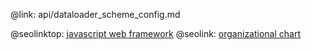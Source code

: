 @link: api/dataloader_scheme_config.md

@seolinktop: [javascript web framework](https://webix.com)
@seolink: [organizational chart](https://webix.com/widget/organogram/)